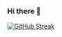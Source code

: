 ### Hi there 👋
[![GitHub Streak](http://github-readme-streak-stats.herokuapp.com?user=sulcrus&theme=dark&background=000000)](https://git.io/streak-stats)

